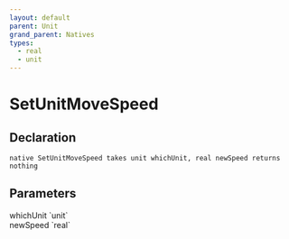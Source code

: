 ```yaml
---
layout: default
parent: Unit
grand_parent: Natives
types:
  - real
  - unit
---
```


# SetUnitMoveSpeed

## Declaration

```
native SetUnitMoveSpeed takes unit whichUnit, real newSpeed returns nothing
```

## Parameters
<dl>
  <dt>whichUnit `unit`</dt>
  <dd></dd>

  <dt>newSpeed `real`</dt>
  <dd></dd>
</dl>